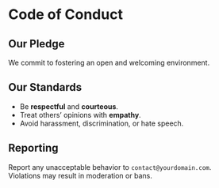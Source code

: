 # Code of Conduct

## Our Pledge

We commit to fostering an open and welcoming environment.

## Our Standards

- Be **respectful** and **courteous**.  
- Treat others’ opinions with **empathy**.  
- Avoid harassment, discrimination, or hate speech.

## Reporting

Report any unacceptable behavior to `contact@yourdomain.com`.  
Violations may result in moderation or bans.
